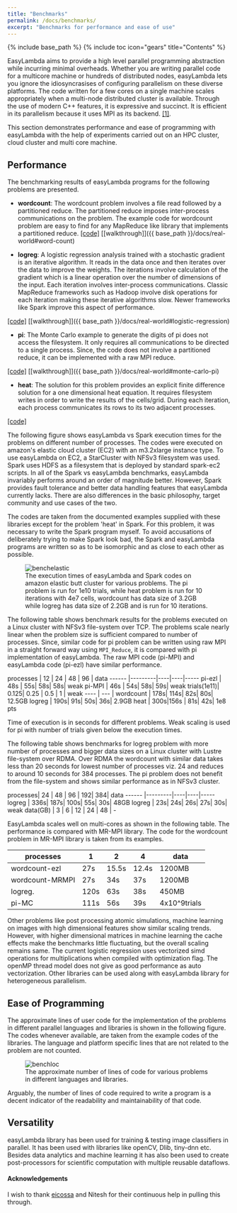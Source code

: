 ```yaml
---
title: "Benchmarks"
permalink: /docs/benchmarks/
excerpt: "Benchmarks for performance and ease of use"
---
```

{% include base_path %}
{% include toc icon="gears" title="Contents" %}

EasyLambda aims to provide a high level parallel programming abstraction while
incurring minimal overheads. Whether you are writing parallel code for a multicore
machine or hundreds of distributed nodes, easyLambda lets you ignore the idiosyncrasises
of configuring parallelism on these diverse platforms. The code written for a few
cores on a single machine scales appropriately when a multi-node distributed cluster
is available. Through the use of modern C++ features, it is expressive and succinct. 
It is efficient in its parallelism because it uses MPI as its backend. 
[[1]](http://www.sciencedirect.com/science/article/pii/S1877050915017895).

This section demonstrates performance and ease of programming with easyLambda
with the help of experiments carried out on an HPC cluster, cloud cluster and
multi core machine.

## Performance
The benchmarking results of easyLambda programs for the following problems are
presented.

- **wordcount**: 
The wordcount problem involves a file read followed by a partitioned reduce. The partitioned
reduce imposes inter-process communications on the problem. The example code for wordcount 
problem are easy to find for any MapReduce like library that implements a partitioned reduce.
[[code]](https://github.com/haptork/easyLambda/tree/master/examples/wordcount.cpp)
[[walkthrough]]({{ base_path }}/docs/real-world#word-count)

- **logreg**: 
A logistic regression analysis trained with a stochastic gradient is an iterative algorithm.
It reads in the data once and then iterates over the data to improve the weights. The iterations 
involve calculation of the gradient which is a linear operation over the number of dimensions of 
the input. Each iteration involves inter-process communications. Classic MapReduce frameworks 
such as Hadoop involve disk operations for each iteration making these iterative algorithms slow. 
Newer frameworks like Spark improve this aspect of performance. 

[[code]](https://github.com/haptork/easyLambda/tree/master/examples/logreg.cpp)
[[walkthrough]]({{ base_path }}/docs/real-world#logistic-regression)

- **pi**: 
The Monte Carlo example to generate the digits of pi does not access the filesystem. It only
requires all communications to be directed to a single process. Since, the code does not involve
a partitioned reduce, it can be implemented with a raw MPI reduce.

[[code]](https://github.com/haptork/easyLambda/tree/master/examples/pi.cpp)
[[walkthrough]]({{ base_path }}/docs/real-world#monte-carlo-pi)

- **heat**: 
The solution for this problem provides an explicit finite difference solution for a one 
dimensional heat equation. It requires filesystem writes in order to write the results 
of the cells/grid. During each iteration, each process communicates its rows to its 
two adjacent processes. 

[[code]](https://github.com/haptork/easyLambda/tree/master/examples/1d-Diffusion.cpp)

The following figure shows easyLambda vs Spark execution times for the problems on 
different number of processes. The codes were executed on amazon's elastic cloud cluster 
(EC2) with an m3.2xlarge instance type. To use easyLambda on EC2, a StarCluster with 
NFSv3 filesystem was used. Spark uses HDFS as a filesystem that is deployed by standard 
spark-ec2 scripts. In all of the Spark vs easyLambda benchmarks, easyLambda invariably 
performs around an order of magnitude better. However, Spark provides fault tolerance 
and better data handling features that easyLambda currently lacks. There are also 
differences in the basic philosophy, target community and use cases of the two.

The codes are taken from the documented examples supplied with these libraries except
for the problem 'heat' in Spark. For this problem, it was necessary to write the Spark
program myself. To avoid accusations of deliberately trying to make Spark look bad, the 
Spark and easyLambda programs are written so as to be isomorphic and as close to each 
other as possible. 

<figure>
  <img src="{{ site.url }}{{ site.baseurl }}/images/benchelastic.png" alt="benchelastic">
  <figcaption>
    The execution times of easyLambda and Spark codes on amazon elastic butt
    cluster for various problems. The pi problem is run for 1e10 trials, while
    heat problem is run for 10 iterations with 4e7 cells, wordcount has data
    size of 3.2GB while logreg has data size of 2.2GB and is run for 10
    iterations.
  </figcaption>
</figure>

The following table shows benchmark results for the problems executed on a
Linux cluster with NFSv3 file-system over TCP. The problems scale nearly
linear when the problem size is sufficient compared to number of processes.
Since, similar code for pi problem can be written using raw MPI in a straight
forward way using `MPI_Reduce`, it is compared with pi implementation of
easyLambda. The raw MPI code (pi-MPI) and easyLambda code (pi-ezl) have
similar performance.


processes  | 12 | 24 | 48 | 96 | data
------ |---------|----|----|-----
pi-ezl | 48s | 55s| 58s| 58s| weak
pi-MPI | 46s | 54s| 58s| 59s| weak
trials(1e11)| 0.125| 0.25 | 0.5 | 1 | weak
----   | ---       |
wordcount | 178s| 114s| 82s| 80s| 12.5GB
logreg | 190s| 91s| 50s| 36s| 2.9GB
heat | 300s|156s | 81s| 42s| 1e8 pts

Time of execution is in seconds for different problems. Weak scaling is used
for pi with number of trials given below the execution times. 

The following table shows benchmarks for logreg problem with more number of processes 
and bigger data sizes on a Linux cluster with Lustre file-system over RDMA. Over RDMA 
the wordcount with similar data takes less than 20 seconds for lowest number of processes 
viz. 24 and reduces to around 10 seconds for 384 processes. The pi problem does not benefit
from the file-system and shows similar performance as in NFSv3 cluster.

processes| 24 | 48 | 96 | 192| 384| data
------   |---------|----|----|-----
logreg   | 336s| 187s| 100s| 55s| 30s| 48GB
logreg   | 23s| 24s| 26s| 27s| 30s| weak
data(GB) | 3 | 6 | 12 | 24 | 48 | -

EasyLambda scales well on multi-cores as shown in the following table. The 
performance is compared with MR-MPI library. The code for the wordcount problem in
MR-MPI library is taken from its examples.

processes  | 1 | 2 | 4 | data
------ |---------|----|----|-----
wordcount-ezl | 27s| 15.5s| 12.4s| 1200MB
wordcount-MRMPI | 27s |34s | 37s| 1200MB
logreg. | 120s |63s | 38s| 450MB
pi-MC | 111s |56s | 39s| 4x10^9trials

Other problems like post processing atomic simulations, machine learning on
images with high dimensional features show similar scaling trends. However,
with higher dimensional matrices in machine learning the cache effects make
the benchmarks little fluctuating, but the overall scaling remains same. The
current logistic regression uses vectorized simd operations for multiplications
when compiled with optimization flag. The openMP thread model does not give as
good performance as auto vectorization. Other libraries can be used along with
easyLambda library for heterogeneous parallelism.

## Ease of Programming

The approximate lines of user code for the implementation of the problems in
different parallel languages and libraries is shown in the following figure.
The codes whenever available, are taken from the example codes of the
libraries. The language and platform specific lines that are not related to
the problem are not counted.

<figure>
  <img src="{{ site.url }}{{ site.baseurl }}/images/benchloc.png" alt="benchloc">
  <figcaption>
    The approximate number of lines of code for various problems in different
    languages and libraries.  
  </figcaption>
</figure>

Arguably, the number of lines of code required to write a program is a decent
indicator of the readability and maintainability of that code. 

## Versatility

easyLambda library has been used for training & testing image classifiers
in parallel. It has been used with libraries like openCV, Dlib, tiny-dnn etc.
Besides data analytics and machine learning it has also been used to create
post-processors for scientific computation with multiple reusable dataflows. 

#### Acknowledgements

I wish to thank [eicossa](https://github.com/eicossa) and Nitesh for their
continuous help in pulling this through.
